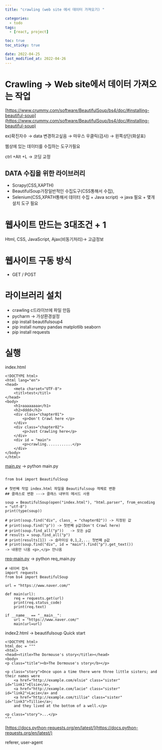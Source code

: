 ```yaml
---
title: "crawling (web site 에서 데이터 가져오기) "

categories:
  - todo
tags:
  - [react, project]

toc: true
toc_sticky: true

date: 2022-04-25
last_modified_at: 2022-04-26
---
```


# Crawling → Web site에서 데이터 가져오는 작업

[https://www.crummy.com/software/BeautifulSoup/bs4/doc/#installing-beautiful-soup](https://www.crummy.com/software/BeautifulSoup/bs4/doc/#installing-beautiful-soup)

ex)확진자수 → data 변경하고싶음 → 마우스 우클릭(검사) → 왼쪽상단(화살표)

웹상에 있는 데이터를 수집하는 도구가필요

ctrl +Alt +L → 코딩 교정

## DATA 수집을 위한 라이브러리

- Scrapy(CSS,XAPTH)
- BeautifulSoup가장일반적인 수집도구(CSS통해서 수집),
- Selenium(CSS,XPATH통해서 데이터 수집 + Java script) → java 필요 + 몇개 설치 도구 필요


 

# 웹사이트 만드는 3대조건 + 1

Html, CSS, JavaScript, Ajax(비동기처리)→ 고급정보

# 웹사이트 구동 방식

- GET / POST

# 라이브러리 설치

- crawling c드라이브에 파일 만듬
- pycharm → 가상환경설정
- pip install beautifulsoup4
- pip install numpy pandas matplotlib seaborn
- pip install requests

# 실행

index.html

```
<!DOCTYPE html>
<html lang="en">
<head>
    <meta charset="UTF-8">
    <titl>test</titl>
</head>
<body>
    <h1>aaaaaaaa</h1>
    <h2>dddd</h2>
    <div class="chapter01">
        <p>Don't Crawl here </p>
    </div>
    <div class="chapter02">
        <p>Just Crawling here</p>
    </div>
    <div id = "main">
        <p>crawling............</p>
    </div>
</body>
</html>
```

[main.py](http://main.py) → python main.py

```

from bs4 import BeautifulSoup

# 첫번째 작업 index.html 파일을 Beautifulsoup 객체로 변환
## 클래스로 변환 ---> 클래스 내부의 메서드 사용

soup = BeautifulSoup(open("index.html"), "html.parser", from_encoding = "utf-8")
print(type(soup))

# print(soup.find("div", class_ = "chapter02")) -> 지정된 값
# print(soup.find("p")) -> 첫번째 p값(Don't Crawl here)
# print(soup.find_all("p"))   -> 모든 p값
# results = soup.find_all("p")
# print(results[1]) -> 슬라이싱 0,1,2,... 첫번째 p값
# print(soup.find("div", id = "main").find("p").get_text()) 
-> 내용만 나옴 <p>,</p> 안나옴

```

[req-main.py](http://req-main.py) → python req_main.py

```
# 네이버 접속
import requests
from bs4 import BeautifulSoup

url = "https://www.naver.com/"

def main(url):
    req = requests.get(url)
    print(req.status_code)
    print(req.text)

if __name__ == "__main__":
    url = "https://www.naver.com/"
    main(url=url)
```

index2.html → beautifulsoup Quick start

```
<!DOCTYPE html>
html_doc = """
<html>
<head><title>The Dormouse's story</title></head>
<body>
<p class="title"><b>The Dormouse's story</b></p>

<p class="story">Once upon a time there were three little sisters; and their names were
    <a href="http://example.com/elsie" class="sister" id="link1">Elsie</a>,
    <a href="http://example.com/lacie" class="sister" id="link2">Lacie</a> and
    <a href="http://example.com/tillie" class="sister" id="link3">Tillie</a>;
    and they lived at the bottom of a well.</p>

<p class="story">...</p>
"""
```

[https://docs.python-requests.org/en/latest/](https://docs.python-requests.org/en/latest/)

referer, user-agent